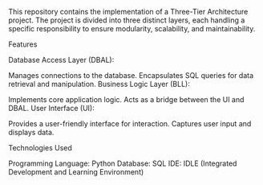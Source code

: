 This repository contains the implementation of a Three-Tier Architecture project. The project is divided into three distinct layers,
each handling a specific responsibility to ensure modularity, scalability, and maintainability.

Features

Database Access Layer (DBAL):

Manages connections to the database.
Encapsulates SQL queries for data retrieval and manipulation.
Business Logic Layer (BLL):

Implements core application logic.
Acts as a bridge between the UI and DBAL.
User Interface (UI):

Provides a user-friendly interface for interaction.
Captures user input and displays data.


Technologies Used

Programming Language: Python
Database: SQL
IDE: IDLE (Integrated Development and Learning Environment)
